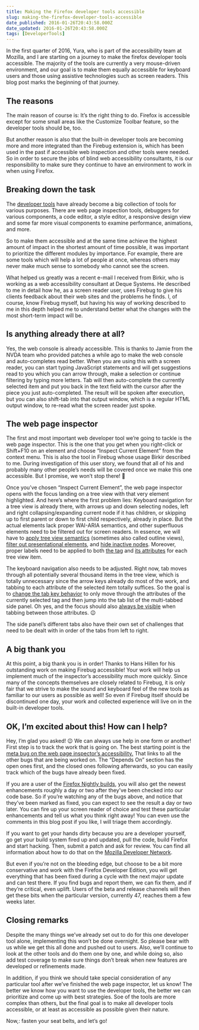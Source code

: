 ```yaml
---
title: Making the Firefox developer tools accessible
slug: making-the-firefox-developer-tools-accessible
date_published: 2016-01-26T20:43:58.000Z
date_updated: 2016-01-26T20:43:58.000Z
tags: [DeveloperTools]
---
```


In the first quarter of 2016, Yura, who is part of the accessibility team at Mozilla, and I are starting on a journey to make the firefox developer tools accessible. The majority of the tools are currently a very mouse-driven environment, and our goal is to make them equally accessible for keyboard users and those using assistive technologies such as screen readers. This blog post marks the beginning of that journey.

## The reasons

The main reason of course is: It&#8217;s the right thing to do. Firefox is accessible except for some small areas like the Customize Toolbar feature, so the developer tools should be, too.

But another reason is also that the built-in developer tools are becoming more and more integrated than the Firebug extension is, which has been used in the past if accessible web inspection and other tools were needed. So in order to secure the jobs of blind web accessibility consultants, it is our responsibility to make sure they continue to have an environment to work in when using Firefox.

## Breaking down the task

The [developer tools](https://developer.mozilla.org/en-US/docs/Tools) have already become a big collection of tools for various purposes. There are web page inspection tools, debuggers for various components, a code editor, a style editor, a responsive design view and some far more visual components to examine performance, animations, and more.

So to make them accessible and at the same time achieve the highest amount of impact in the shortest amount of time possible, it was important to prioritize the different modules by importance. For example, there are some tools which will help a lot of people at once, whereas others may never make much sense to somebody who cannot see the screen.

What helped us greatly was a recent e-mail I received from Birkir, who is working as a web accessibility consultant at Deque Systems. He described to me in detail how he, as a screen reader user, uses Firebug to give his clients feedback about their web sites and the problems he finds. I, of course, know Firebug myself, but having his way of working described to me in this depth helped me to understand better what the changes with the most short-term impact will be.

## Is anything already there at all?

Yes, the web console is already accessible. This is thanks to Jamie from the NVDA team who provided patches a while ago to make the web console and auto-completes read better. When you are using this with a screen reader, you can start typing JavaScript statements and will get suggestions read to you which you can arrow through, make a selection or continue filtering by typing more letters. Tab will then auto-complete the currently selected item and put you back in the text field with the cursor after the piece you just auto-completed. The result will be spoken after execution, but you can also shift-tab into that output window, which is a regular HTML output window, to re-read what the screen reader just spoke.

## The web page inspector

The first and most important web developer tool we&#8217;re going to tackle is the web page inspector. This is the one that you get when you right-click or Shift+F10 on an element and choose &#8220;Inspect Current Element&#8221; from the context menu. This is also the tool in Firebug whose usage Birkir described to me. During investigation of this user story, we found that all of his and probably many other people&#8217;s needs will be covered once we make this one accessible. But I promise, we won&#8217;t stop there! 🙂

Once you&#8217;ve chosen &#8220;Inspect Current Element&#8221;, the web page inspector opens with the focus landing on a tree view with that very element highlighted. And here&#8217;s where the first problem lies: Keyboard navigation for a tree view is already there, with arrows up and down selecting nodes, left and right collapsing/expanding current node if it has children, or skipping up to first parent or down to first child respectively, already in place. But the actual elements lack proper WAI-ARIA semantics, and other superfluous elements need to be filtered out for screen readers. In essence, we will have to [apply tree view semantics](https://bugzilla.mozilla.org/show_bug.cgi?id=1242694) (sometimes also called outline views), [filter out presentational elements](https://bugzilla.mozilla.org/show_bug.cgi?id=1242700), and [hide inactive nodes](https://bugzilla.mozilla.org/show_bug.cgi?id=1242711). Moreover, proper labels need to be applied to both [the tag](https://bugzilla.mozilla.org/show_bug.cgi?id=1242697) and [its attributes](https://bugzilla.mozilla.org/show_bug.cgi?id=1242707) for each tree view item.

The keyboard navigation also needs to be adjusted. Right now, tab moves through all potentially several thousand items in the tree view, which is totally unnecessary since the arrow keys already do most of the work, and tabbing to each attribute of the selected item totally suffices. So the goal is to [change the tab key behavior](https://bugzilla.mozilla.org/show_bug.cgi?id=1242854) to only move through the attributes of the currently selected tag and then jump into the tab list of the multi-tabbed side panel. Oh yes, and the focus should also [always be visible](https://bugzilla.mozilla.org/show_bug.cgi?id=1242851) when tabbing between those attributes. 😉

The side panel&#8217;s different tabs also have their own set of challenges that need to be dealt with in order of the tabs from left to right.

## A big thank you

At this point, a big thank you is in order! Thanks to Hans Hillen for his outstanding work on making Firebug accessible! Your work will help us implement much of the inspector&#8217;s accessibility much more quickly. Since many of the concepts themselves are closely related to Firebug, it is only fair that we strive to make the sound and keyboard feel of the new tools as familiar to our users as possible as well! So even if Firebug itself should be discontinued one day, your work and collected experience will live on in the built-in developer tools.

## OK, I&#8217;m excited about this! How can I help?

Hey, I&#8217;m glad you asked! 😉 We can always use help in one form or another! First step is to track the work that is going on. The best starting point is the [meta bug on the web page inspector&#8217;s accessibility.](https://bugzilla.mozilla.org/show_bug.cgi?id=1242686) That links to all the other bugs that are being worked on. The &#8220;Depends On&#8221; section has the open ones first, and the closed ones following afterwards, so you can easily track which of the bugs have already been fixed.

If you are a user of the [Firefox Nightly builds](https://nightly.mozilla.org), you will also get the newest enhancements roughly a day or two after they&#8217;ve been checked into our code base. So if you&#8217;re watching any of the bugs above, and notice that they&#8217;ve been marked as fixed, you can expect to see the result a day or two later. You can fire up your screen reader of choice and test these particular enhancements and tell us what you think right away! You can even use the comments in this blog post if you like, I will triage them accordingly.

If you want to get your hands dirty because you are a developer yourself, go get your build system fired up and updated, pull the code, build Firefox and start hacking. Then, submit a patch and ask for review. You can find all information about how to do that on the [Mozilla Developer Network](https://developer.mozilla.org).

But even if you&#8217;re not on the bleeding edge, but choose to be a bit more conservative and work with the Firefox Developer Edition, you will get everything that has been fixed during a cycle with the next major update and can test there. If you find bugs and report them, we can fix them, and if they&#8217;re critical, even uplift. Users of the beta and release channels will then get these bits when the particular version, currently 47, reaches them a few weeks later.

## Closing remarks

Despite the many things we&#8217;ve already set out to do for this one developer tool alone, implementing this won&#8217;t be done overnight. So please bear with us while we get this all done and pushed out to users. Also, we&#8217;ll continue to look at the other tools and do them one by one, and while doing so, also add test coverage to make sure things don&#8217;t break when new features are developed or refinements made.

In addition, if you think we should take special consideration of any particular tool after we&#8217;ve finished the web page inspector, let us know! The better we know how you want to use the developer tools, the better we can prioritize and come up with best strategies. Soe of the tools are more complex than others, but the final goal is to make all developer tools accessible, or at least as accessible as possible given their nature.

Now,: fasten your seat belts, and let&#8217;s go!
